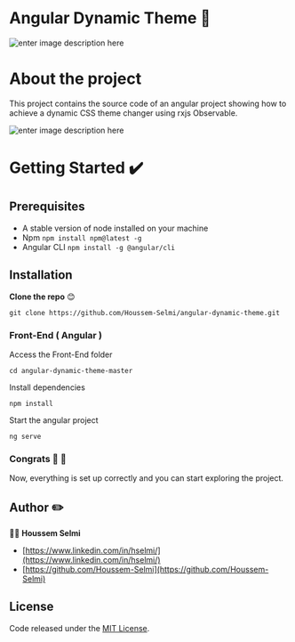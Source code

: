 # Angular Dynamic Theme 🎨

![enter image description here](https://firebasestorage.googleapis.com/v0/b/booki-26bbf.appspot.com/o/bannerAngularTheme.png?alt=media&token=24938368-927c-43a3-a8ac-24fc9b05cbf2)

# About the project

This project contains the source code of an angular project showing how to achieve a dynamic CSS theme changer using rxjs Observable.

![enter image description here](https://firebasestorage.googleapis.com/v0/b/booki-26bbf.appspot.com/o/theme2.gif?alt=media&token=66b224c8-6ace-4543-b52c-6868da2820d3)

# Getting Started ✔️

## Prerequisites

- A stable version of node installed on your machine
- Npm
  `npm install npm@latest -g`
- Angular CLI
  `npm install -g @angular/cli`

## Installation

**Clone the repo** :blush:

    git clone https://github.com/Houssem-Selmi/angular-dynamic-theme.git

### Front-End ( Angular )

Access the Front-End folder

    cd angular-dynamic-theme-master

Install dependencies

    npm install

Start the angular project

    ng serve

### Congrats 👏 🎉

Now, everything is set up correctly and you can start exploring the project.

## Author :pencil2:

👨‍💻 **Houssem Selmi**

- [https://www.linkedin.com/in/hselmi/](https://www.linkedin.com/in/hselmi/)
- [https://github.com/Houssem-Selmi](https://github.com/Houssem-Selmi)

## License

Code released under the [ MIT License](https://github.com/Houssem-Selmi/booki/blob/master/LICENSE.txt).
